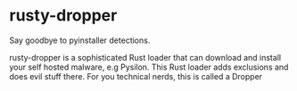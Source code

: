 
# rusty-dropper

Say goodbye to pyinstaller detections.

rusty-dropper is a sophisticated Rust loader that can download and install your self hosted malware, e.g Pysilon. This Rust loader adds exclusions and does evil stuff there.
For you technical nerds, this is called a Dropper


